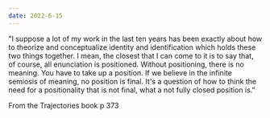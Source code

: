 ```yaml
---
date: 2022-6-15
---
```


"I suppose a lot of my work in the last ten years has been exactly about how to theorize and conceptualize identity and identification which holds these two things together. I mean, the closest that I can come to it is to say that, of course, <span class="highlight">all enunciation is positioned. Without positioning, there is no meaning. You have to take up a position.</span> If we believe in the infinite semiosis of meaning, no position is final. It's a question of how to think the need for a positionality that is not final, <span class="highlight">what a not fully closed position is.</span>"

From the Trajectories book p 373    

